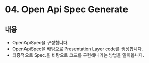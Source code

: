 # 04. Open Api Spec Generate
## 내용
- OpenApiSpec을 구성합니다.
- OpenApiSpec을 바탕으로 Presentation Layer code를 생성합니다. 
- 최종적으로 Spec.을 바탕으로 코드를 구현해나가는 방법을 알아봅니다. 


